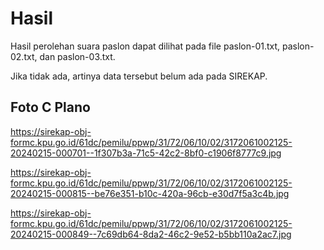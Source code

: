 # Hasil

Hasil perolehan suara paslon dapat dilihat pada file paslon-01.txt, paslon-02.txt, dan paslon-03.txt.

Jika tidak ada, artinya data tersebut belum ada pada SIREKAP.

## Foto C Plano

https://sirekap-obj-formc.kpu.go.id/61dc/pemilu/ppwp/31/72/06/10/02/3172061002125-20240215-000701--1f307b3a-71c5-42c2-8bf0-c1906f8777c9.jpg

https://sirekap-obj-formc.kpu.go.id/61dc/pemilu/ppwp/31/72/06/10/02/3172061002125-20240215-000815--be76e351-b10c-420a-96cb-e30d7f5a3c4b.jpg

https://sirekap-obj-formc.kpu.go.id/61dc/pemilu/ppwp/31/72/06/10/02/3172061002125-20240215-000849--7c69db64-8da2-46c2-9e52-b5bb110a2ac7.jpg
